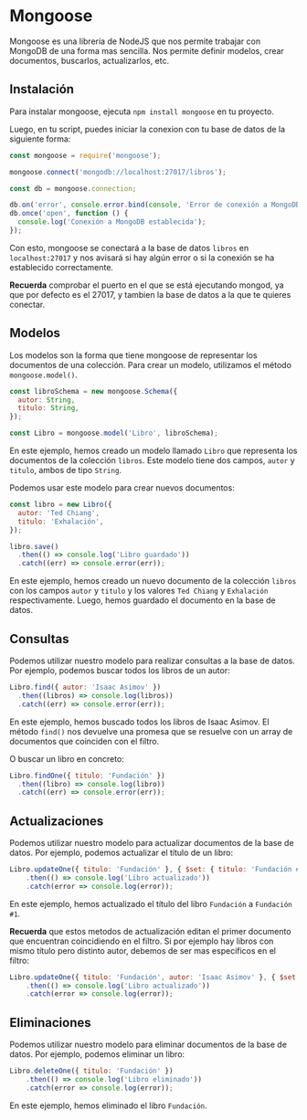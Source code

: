# Mongoose

Mongoose es una librería de NodeJS que nos permite trabajar con MongoDB de una forma mas sencilla. Nos permite definir modelos, crear documentos, buscarlos, actualizarlos, etc.

## Instalación

Para instalar mongoose, ejecuta `npm install mongoose` en tu proyecto.

Luego, en tu script, puedes iniciar la conexion con tu base de datos de la siguiente forma:

```js
const mongoose = require('mongoose');

mongoose.connect('mongodb://localhost:27017/libros');

const db = mongoose.connection;

db.on('error', console.error.bind(console, 'Error de conexión a MongoDB:'));
db.once('open', function () {
  console.log('Conexión a MongoDB establecida');
});
```

Con esto, mongoose se conectará a la base de datos `libros` en `localhost:27017` y nos avisará si hay algún error o si la conexión se ha establecido correctamente.

**Recuerda** comprobar el puerto en el que se está ejecutando mongod, ya que por defecto es el 27017, y tambien la base de datos a la que te quieres conectar.

## Modelos

Los modelos son la forma que tiene mongoose de representar los documentos de una colección. Para crear un modelo, utilizamos el método `mongoose.model()`.

```js
const libroSchema = new mongoose.Schema({
  autor: String,
  titulo: String,
});

const Libro = mongoose.model('Libro', libroSchema);
```

En este ejemplo, hemos creado un modelo llamado `Libro` que representa los documentos de la colección `libros`. Este modelo tiene dos campos, `autor` y `titulo`, ambos de tipo `String`.

Podemos usar este modelo para crear nuevos documentos:

```js
const libro = new Libro({
  autor: 'Ted Chiang',
  titulo: 'Exhalación',
});

libro.save()
  .then(() => console.log('Libro guardado'))
  .catch((err) => console.error(err));
```

En este ejemplo, hemos creado un nuevo documento de la colección `libros` con los campos `autor` y `titulo` y los valores `Ted Chiang` y `Exhalación` respectivamente. Luego, hemos guardado el documento en la base de datos.

## Consultas

Podemos utilizar nuestro modelo para realizar consultas a la base de datos. Por ejemplo, podemos buscar todos los libros de un autor:

```js
Libro.find({ autor: 'Isaac Asimov' })
  .then((libros) => console.log(libros))
  .catch((err) => console.error(err));
```

En este ejemplo, hemos buscado todos los libros de Isaac Asimov. El método `find()` nos devuelve una promesa que se resuelve con un array de documentos que coinciden con el filtro.

O buscar un libro en concreto:

```js
Libro.findOne({ titulo: 'Fundación' })
  .then((libro) => console.log(libro))
  .catch((err) => console.error(err));
```

## Actualizaciones

Podemos utilizar nuestro modelo para actualizar documentos de la base de datos. Por ejemplo, podemos actualizar el título de un libro:

```js
Libro.updateOne({ titulo: 'Fundación' }, { $set: { titulo: 'Fundación #1'} })
    .then(() => console.log('Libro actualizado'))
    .catch(error => console.log(error));
```

En este ejemplo, hemos actualizado el título del libro `Fundación` a `Fundación #1`.

**Recuerda** que estos metodos de actualización editan el primer documento que encuentran coincidiendo en el filtro. Si por ejemplo hay libros con mismo título pero distinto autor, debemos de ser mas específicos en el filtro:

```js
Libro.updateOne({ titulo: 'Fundación', autor: 'Isaac Asimov' }, { $set: { titulo: 'Fundación #1'} })
    .then(() => console.log('Libro actualizado'))
    .catch(error => console.log(error));
```

## Eliminaciones

Podemos utilizar nuestro modelo para eliminar documentos de la base de datos. Por ejemplo, podemos eliminar un libro:

```js
Libro.deleteOne({ titulo: 'Fundación' })
    .then(() => console.log('Libro eliminado'))
    .catch(error => console.log(error));
```

En este ejemplo, hemos eliminado el libro `Fundación`.
